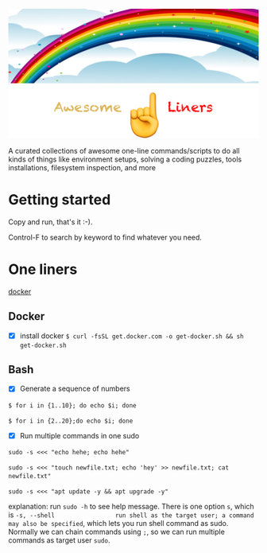 <p align="center">
  <img src="https://github.com/10000TB/Awesome-One-Liner/blob/master/resources/imgs/awesome-one-liners-logo.png" />
</p>

A curated collections of awesome one-line commands/scripts to do all kinds of things like environment setups, solving a coding puzzles, tools installations, filesystem inspection, and more

# Getting started

Copy and run, that's it :-).

Control-F to search by keyword to find whatever you need.

# One liners
[docker](#docker)

## Docker

- [x] install docker
`$ curl -fsSL get.docker.com -o get-docker.sh && sh get-docker.sh`

## Bash
- [x] Generate a sequence of numbers

`$ for i in {1..10}; do echo $i; done`

`$ for i in {2..20};do echo $i; done`
  
  
- [x] Run multiple commands in one sudo

`sudo -s <<< "echo hehe; echo hehe"`

`sudo -s <<< "touch newfile.txt; echo 'hey' >> newfile.txt; cat newfile.txt"`

`sudo -s <<< "apt update -y && apt upgrade -y"`

explanation: run `sudo -h` to see help message. There is one option `s`, which is `-s, --shell                 run shell as the target user; a command may also be specified`, which lets you run shell command as sudo. Normally we can chain commands using `;`, so we can run multiple commands as target user `sudo`.
